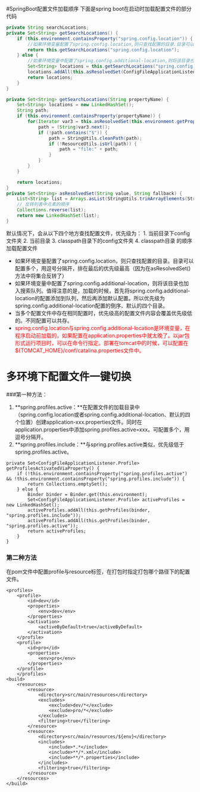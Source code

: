 #SpringBoot配置文件加载顺序
下面是spring boot在启动时加载配置文件的部分代码

```java
private String searchLocations;
private Set<String> getSearchLocations() {
    if (this.environment.containsProperty("spring.config.location")) {
    	//如果环境变量配置了spring.config.location,则只查找配置的目录.目录可以配置多个,用逗号分隔开
        return this.getSearchLocations("spring.config.location");
    } else {
    	//如果环境变量中配置了spring.config.additional-location,则将该目录也加入搜索队列.
        Set<String> locations = this.getSearchLocations("spring.config.additional-location");
        locations.addAll(this.asResolvedSet(ConfigFileApplicationListener.this.searchLocations, "classpath:/,classpath:/config/,file:./,file:./config/"));
        return locations;
    }
}

private Set<String> getSearchLocations(String propertyName) {
    Set<String> locations = new LinkedHashSet();
    String path;
    if (this.environment.containsProperty(propertyName)) {
        for(Iterator var3 = this.asResolvedSet(this.environment.getProperty(propertyName), (String)null).iterator(); var3.hasNext(); locations.add(path)) {
            path = (String)var3.next();
            if (!path.contains("$")) {
                path = StringUtils.cleanPath(path);
                if (!ResourceUtils.isUrl(path)) {
                    path = "file:" + path;
                }
            }
        }
    }

    return locations;
}
private Set<String> asResolvedSet(String value, String fallback) {
    List<String> list = Arrays.asList(StringUtils.trimArrayElements(StringUtils.commaDelimitedListToStringArray(value != null ? this.environment.resolvePlaceholders(value) : fallback)));
    // 反转列表中元素的顺序
    Collections.reverse(list);
    return new LinkedHashSet(list);
}
```
默认情况下，会从以下四个地方查找配置文件，优先级为：
	1. 当前目录下config文件夹
	2. 当前目录
	3. classpath目录下的config文件夹
	4. classpath目录 的顺序加载配置文件
- 如果环境变量配置了spring.config.location，则只查找配置的目录。目录可以配置多个，用逗号分隔开，排在最后的优先级最高（因为在asResolvedSet()方法中将集合反转了）
- 如果环境变量中配置了spring.config.additional-location，则将该目录也加入搜索队列。值得注意的是，加载的时候，首先将spring.config.additional-location的配置添加到队列，然后再添加默认配置。所以优先级为spring.config.additional-location配置的倒序、默认的四个目录。
- 当多个配置文件中存在相同配置时，优先级高的配置文件内容会覆盖优先级低的。不同配置可以共存。
- <font color='red'>spring.config.location与spring.config.additional-location是环境变量，在程序启动前加载的，如果配置在application.properties中就太晚了。以jar包形式运行项目时，可以在命令行指定。部署在tomcat中的时候，可以配置在${TOMCAT_HOME}/conf/catalina.properties文件中。</font>

# 多环境下配置文件一键切换
###第一种方法：
1. **spring.profiles.active：**在配置文件的加载目录中（spring.config.location或者spring.config.additional-location、默认的四个位置）创建application-xxx.properties文件。同时在application.properties中添加spring.profiles.active=xxx。可配置多个，用逗号分隔开。
2. **spring.profiles.include：**与spring.profiles.active类似，优先级低于spring.profiles.active。

```
private Set<ConfigFileApplicationListener.Profile> getProfilesActivatedViaProperty() {
	if (!this.environment.containsProperty("spring.profiles.active") && !this.environment.containsProperty("spring.profiles.include")) {
	    return Collections.emptySet();
	} else {
	    Binder binder = Binder.get(this.environment);
	    Set<ConfigFileApplicationListener.Profile> activeProfiles = new LinkedHashSet();
	    activeProfiles.addAll(this.getProfiles(binder, "spring.profiles.include"));
	    activeProfiles.addAll(this.getProfiles(binder, "spring.profiles.active"));
	    return activeProfiles;
	}
}
```
### 第二种方法
在pom文件中配置profile与resource标签，在打包时指定打包哪个路径下的配置文件。
```
<profiles>
    <profile>
        <id>dev</id>
        <properties>
            <env>dev</env>
        </properties>
        <activation>
            <activeByDefault>true</activeByDefault>
        </activation>
    </profile>
    <profile>
        <id>pro</id>
        <properties>
            <env>pro</env>
        </properties>
    </profile>
    </profiles>
<build>
	<resources>
        <resource>
            <directory>src/main/resources</directory>
            <excludes>
                <exclude>dev/*</exclude>
                <exclude>pro/*</exclude>
            </excludes>
            <filtering>true</filtering>
        </resource>
        <resource>
            <directory>src/main/resources/${env}</directory>
            <includes>
                <include>*.*</include>
                <include>**/*.xml</include>
                <include>**/*.properties</include>
            </includes>
            <filtering>true</filtering>
        </resource>
    </resources>
</build>
```
